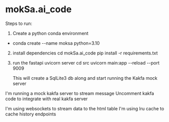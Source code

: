 # mokSa.ai_code


Steps to run:
1. Create a python conda environment 
  - conda create --name moksa python=3.10

2. install dependencies
   cd mokSa.ai_code
   pip install -r requirements.txt

3. run the fastapi uvicorn server
   cd src
   uvicorn main:app --reload --port 9009

   This will create a SqlLite3 db along and start running the Kakfa mock server 

I'm running a mock kakfa server to stream message
Uncomment kakfa code to integrate with real kakfa server 

I'm using websockets to stream data to the html table 
I'm using lru cache to cache history endpoints 



